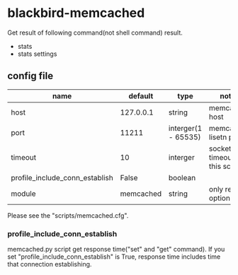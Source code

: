 blackbird-memcached
===================

Get result of following command(not shell command) result.

* stats
* stats settings

config file
-----------

| name                              | default   | type                | notes                         |
|-----------------------------------|-----------|---------------------|-------------------------------|
| host                              | 127.0.0.1 | string              | memcached host                |
| port                              | 11211     | interger(1 - 65535) | memcached lisetn port         |
| timeout                           | 10        | interger            | socket timeout of this script |
| profile\_include\_conn\_establish | False     | boolean             |                               |
| module                            | memcached | string              | only require option           |

Please see the "scripts/memcached.cfg".

### profile\_include\_conn\_establish
memcached.py script get response time("set" and "get" command). If you set "profile\_include\_conn\_establish" is True, response time includes time that connection establishing.

